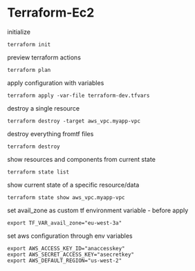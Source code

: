 # Terraform-Ec2

initialize

```
terraform init
```

preview terraform actions

```
terraform plan
```

apply configuration with variables

```
terraform apply -var-file terraform-dev.tfvars
```

destroy a single resource

```
terraform destroy -target aws_vpc.myapp-vpc
```

destroy everything fromtf files

```
terraform destroy
```

show resources and components from current state

```
terraform state list
```

show current state of a specific resource/data

```
terraform state show aws_vpc.myapp-vpc
```

set avail_zone as custom tf environment variable - before apply

```
export TF_VAR_avail_zone="eu-west-3a"
```

set aws configuration through env variables

```
export AWS_ACCESS_KEY_ID="anaccesskey"
export AWS_SECRET_ACCESS_KEY="asecretkey"
export AWS_DEFAULT_REGION="us-west-2"
```

